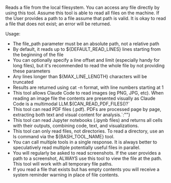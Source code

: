 <!--
name: 'Tool Description: ReadFile'
description: Tool description for reading files
ccVersion: 2.0.14
variables:
  - DEFAULT_READ_LINES
  - MAX_LINE_LENGTH
  - CAN_READ_PDF_FILES
  - BASH_TOOL_NAME
-->
Reads a file from the local filesystem. You can access any file directly by using this tool.
Assume this tool is able to read all files on the machine. If the User provides a path to a file assume that path is valid. It is okay to read a file that does not exist; an error will be returned.

Usage:
- The file_path parameter must be an absolute path, not a relative path
- By default, it reads up to ${DEFAULT_READ_LINES} lines starting from the beginning of the file
- You can optionally specify a line offset and limit (especially handy for long files), but it's recommended to read the whole file by not providing these parameters
- Any lines longer than ${MAX_LINE_LENGTH} characters will be truncated
- Results are returned using cat -n format, with line numbers starting at 1
- This tool allows Claude Code to read images (eg PNG, JPG, etc). When reading an image file the contents are presented visually as Claude Code is a multimodal LLM.${CAN_READ_PDF_FILES()?`
- This tool can read PDF files (.pdf). PDFs are processed page by page, extracting both text and visual content for analysis.`:""}
- This tool can read Jupyter notebooks (.ipynb files) and returns all cells with their outputs, combining code, text, and visualizations.
- This tool can only read files, not directories. To read a directory, use an ls command via the ${BASH_TOOL_NAME} tool.
- You can call multiple tools in a single response. It is always better to speculatively read multiple potentially useful files in parallel.
- You will regularly be asked to read screenshots. If the user provides a path to a screenshot, ALWAYS use this tool to view the file at the path. This tool will work with all temporary file paths.
- If you read a file that exists but has empty contents you will receive a system reminder warning in place of file contents.
